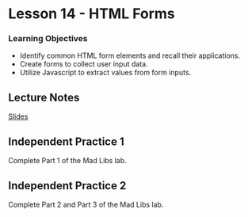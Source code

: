 # Lesson 14 - HTML Forms

### Learning Objectives

- Identify common HTML form elements and recall their applications.
- Create forms to collect user input data.
- Utilize Javascript to extract values from form inputs.

## Lecture Notes

[Slides](https://docs.google.com/presentation/d/1NRGNlxvEON7hTeqWEe_B05p7oFF7Ph5A02Uc9clky20/edit?usp=sharing)

## Independent Practice 1

Complete Part 1 of the Mad Libs lab.

## Independent Practice 2

Complete Part 2 and Part 3 of the Mad Libs lab.
